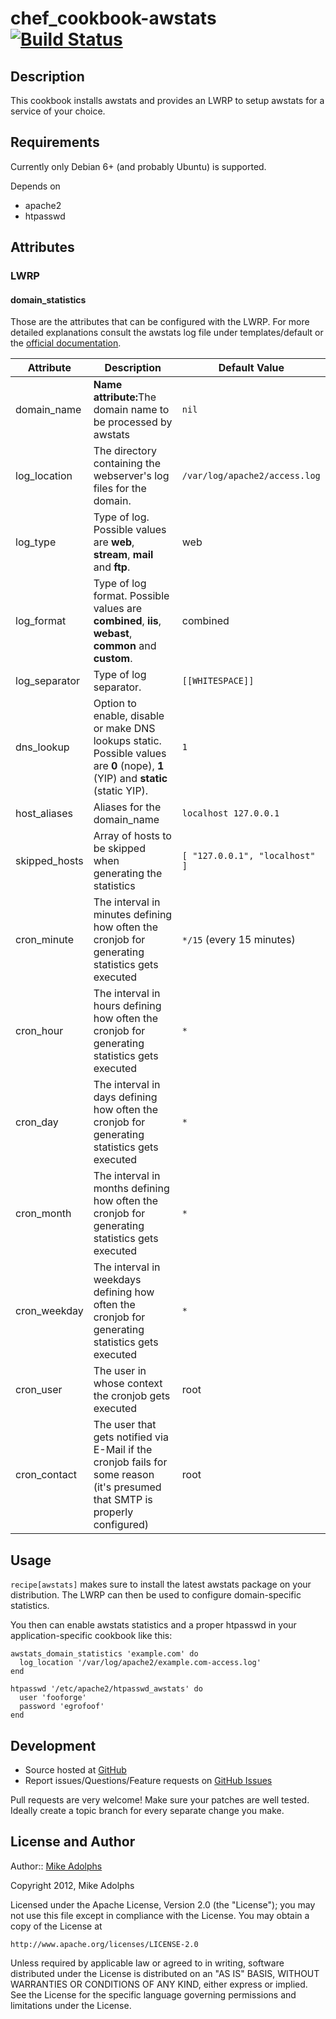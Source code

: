 chef_cookbook-awstats [![Build Status](https://secure.travis-ci.org/fooforge/chef-cookbook_awstats.png)](http://travis-ci.org/fooforge/chef-cookbook_awstats)
=========================

Description
-----------

This cookbook installs awstats and provides an LWRP to setup awstats for a service of your choice.

Requirements
------------

Currently only Debian 6+ (and probably Ubuntu) is supported.

Depends on
* apache2
* htpasswd

Attributes
----------

### LWRP

#### domain_statistics

Those are the attributes that can be configured with the LWRP. For more detailed explanations consult the awstats log file under templates/default or the [official documentation](http://awstats.sourceforge.net/#DOC).

<table>
  <thead>
    <tr>
      <th>Attribute</th>
      <th>Description</th>
      <th>Default Value</th>
    </tr>
  </thead>
  <tbody>
    <tr>
      <td>domain_name</td>
      <td>
        <b>Name attribute:</b>The domain name to be processed by awstats
      </td>
      <td><code>nil</code></td>
    </tr>
    <tr>
      <td>log_location</td>
      <td>
        The directory containing the webserver's log files for the domain.
      </td>
      <td><code>/var/log/apache2/access.log</code></td>
    </tr>
    <tr>
      <td>log_type</td>
      <td>
        Type of log. Possible values are <strong>web</strong>, <strong>stream</strong>, <strong>mail</strong> and <strong>ftp</strong>.
      </td>
      <td>web</td>
    </tr>
    <tr>
      <td>log_format</td>
      <td>
        Type of log format. Possible values are <strong>combined</strong>, <strong>iis</strong>, <strong>webast</strong>, <strong>common</strong> and <strong>custom</strong>.
      </td>
      <td>combined</td>
    </tr>
    <tr>
      <td>log_separator</td>
      <td>
        Type of log separator.
      </td>
      <td><code>[[WHITESPACE]]</code></td>
    </tr>
    <tr>
      <td>dns_lookup</td>
      <td>
        Option to enable, disable or make DNS lookups static. Possible values are <strong>0</strong> (nope), <strong>1</strong> (YIP) and <strong>static</strong> (static YIP).
      </td>
      <td><code>1</code></td>
    </tr>
    <tr>
      <td>host_aliases</td>
      <td>
        Aliases for the domain_name
      </td>
      <td><code>localhost 127.0.0.1</code></td>
    </tr>
    <tr>
      <td>skipped_hosts</td>
      <td>
        Array of hosts to be skipped when generating the statistics
      </td>
      <td><code>[ "127.0.0.1", "localhost" ]</code></td>
    </tr>
    <tr>
      <td>cron_minute</td>
      <td>
        The interval in minutes defining how often the cronjob for generating statistics gets executed
      </td>
      <td><code>*/15</code> (every 15 minutes)</td>
    </tr>
    <tr>
      <td>cron_hour</td>
      <td>
        The interval in hours defining how often the cronjob for generating statistics gets executed
      </td>
      <td><code>*</code></td>
    </tr>
    <tr>
      <td>cron_day</td>
      <td>
        The interval in days defining how often the cronjob for generating statistics gets executed
      </td>
      <td><code>*</code></td>
    </tr>
    <tr>
      <td>cron_month</td>
      <td>
        The interval in months defining how often the cronjob for generating statistics gets executed
      </td>
      <td><code>*</code></td>
    </tr>
    <tr>
      <td>cron_weekday</td>
      <td>
        The interval in weekdays defining how often the cronjob for generating statistics gets executed
      </td>
      <td><code>*</code></td>
    </tr>
    <tr>
      <td>cron_user</td>
      <td>
        The user in whose context the cronjob gets executed
      </td>
      <td>root</td>
    </tr>
    <tr>
      <td>cron_contact</td>
      <td>
        The user that gets notified via E-Mail if the cronjob fails for some reason (it's presumed that SMTP is properly configured)
      </td>
      <td>root</td>
    </tr>
  </tbody>
</table>

Usage
-----

`recipe[awstats]` makes sure to install the latest awstats package on your distribution. The LWRP can then be used to configure domain-specific statistics.

You then can enable awstats statistics and a proper htpasswd in your application-specific cookbook like this:

    awstats_domain_statistics 'example.com' do
      log_location '/var/log/apache2/example.com-access.log'
    end
    
    htpasswd '/etc/apache2/htpasswd_awstats' do
      user 'fooforge'
      password 'egrofoof'
    end

Development
-----------

* Source hosted at [GitHub](https://github.com/fooforge/chef-cookbook_awstats)
* Report issues/Questions/Feature requests on [GitHub Issues](https://github.com/fooforge/chef-cookbook_awstats/issues)

Pull requests are very welcome! Make sure your patches are well tested.
Ideally create a topic branch for every separate change you make.

License and Author
------------------

Author:: [Mike Adolphs](http://fooforge.com)

Copyright 2012, Mike Adolphs

Licensed under the Apache License, Version 2.0 (the "License");
you may not use this file except in compliance with the License.
You may obtain a copy of the License at

    http://www.apache.org/licenses/LICENSE-2.0

Unless required by applicable law or agreed to in writing, software
distributed under the License is distributed on an "AS IS" BASIS,
WITHOUT WARRANTIES OR CONDITIONS OF ANY KIND, either express or implied.
See the License for the specific language governing permissions and
limitations under the License.
